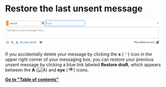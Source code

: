 # Restore the last unsent message

![Restore draft](/static/images/help/restore-draft.png)

If you accidentally delete your message by clicking the **x**
(![x](/static/images/help/x.png)) icon in the upper right corner of
your messaging box, you can restore your previous unsent message by
clicking a blue link labeled **Restore draft**, which appears between
the **A** (![A](/static/images/help/formatting.png)) and **eye**
(![eye](/static/images/help/eye.png)) icons.

**[Go to "Table of contents"](/help/#using-zulip)**
